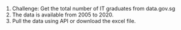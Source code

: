 1. Challenge: Get the total number of IT graduates from data.gov.sg
2. The data is available from 2005 to 2020. 
3. Pull the data using API or download the excel file. 
